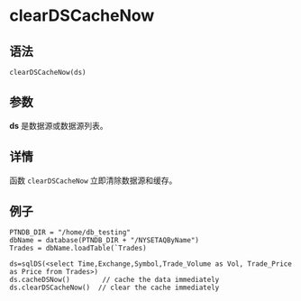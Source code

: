 # clearDSCacheNow

## 语法

`clearDSCacheNow(ds)`

## 参数

**ds** 是数据源或数据源列表。

## 详情

函数 `clearDSCacheNow` 立即清除数据源和缓存。

## 例子

```
PTNDB_DIR = "/home/db_testing"
dbName = database(PTNDB_DIR + "/NYSETAQByName")
Trades = dbName.loadTable(`Trades)

ds=sqlDS(<select Time,Exchange,Symbol,Trade_Volume as Vol, Trade_Price as Price from Trades>)
ds.cacheDSNow()        // cache the data immediately
ds.clearDSCacheNow()  // clear the cache immediately
```

